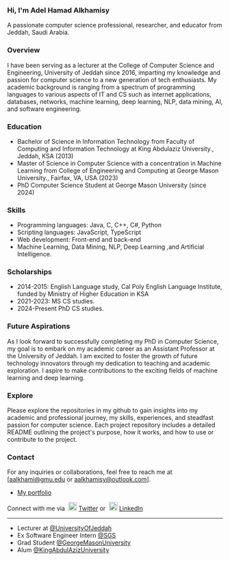 ### Hi, I'm Adel Hamad Alkhamisy

A passionate computer science professional, researcher, and educator from Jeddah, Saudi Arabia.

### Overview
I have been serving as a lecturer at the College of Computer Science and Engineering, University of Jeddah since 2016, imparting my knowledge and passion for computer science to a new generation of tech enthusiasts. My academic background is ranging from a spectrum of programming languages to various aspects of IT and CS such as internet applications, databases, networks, machine learning, deep learning, NLP, data mining, AI, and software engineering.


### Education
- Bachelor of Science in Information Technology from Faculty of Computing and Information Technology at King Abdulaziz University., Jeddah, KSA (2013) <br />
- Master of Science in Computer Science with a concentration in Machine Learning from College of Engineering and Computing at George Mason University., Fairfax, VA, USA (2023) <br />
- PhD Computer Science Student at George Mason University (since 2024)

### Skills
- Programming languages: Java, C, C++, C#, Python
- Scripting languages: JavaScript, TypeScript
- Web development: Front-end and back-end
- Machine Learning, Data Mining, NLP, Deep Learning
,and Artificial Intelligence.

### Scholarships
- 2014-2015: English Language study, Cal Poly English Language Institute, funded by Ministry of Higher Education in KSA
- 2021-2023: MS CS studies.
- 2024-Present PhD CS studies.

### Future Aspirations
As I look forward to successfully completing my PhD in Computer Science, my goal is to embark on my academic career as an Assistant Professor at the University of Jeddah. I am excited to foster the growth of future technology innovators through my dedication to teaching and academic exploration. I aspire to make contributions to the exciting fields of machine learning and deep learning.

### Explore
Please explore the repositories in my github to gain insights into my academic and professional journey, my skills, experiences, and steadfast passion for computer science. Each project repository includes a detailed README outlining the project's purpose, how it works, and how to use or contribute to the project.

### Contact
For any inquiries or collaborations, feel free to reach me at [aalkhami@gmu.edu or aalkhamisy@outlook.com].

- [My portfolio](https://adelkhamisy.wixsite.com/portfolio)

Connect with me via &nbsp;<img width="20" src="https://www.pinclipart.com/picdir/middle/1-14041_twitter-logo-transparent-background-twitter-logo-clipart.png">&nbsp;<a href="https://twitter.com/_Adel____" target="_blank">Twitter</a> or &nbsp;<img width="20" src="https://avatars3.githubusercontent.com/u/357098?s=200&v=4"> <a href="https://www.linkedin.com/in/adelalkhamisy/" target="_blank">LinkedIn</a>

<hr>

- Lecturer at <a href="https://www.uj.edu.sa/Home.aspx?Lng=EN" target="_blank">@UniversityOfJeddah</a><br>
- Ex Software Engineer Intern <a href="https://www.saudiags.com" target="_blank">@SGS</a><br>
- Grad Student <a href="https://gmu.edu/" target="_blank">@GeorgeMasonUniversity</a><br>
- Alum <a href="https://kau.edu.sa/Home.aspx?lng=en" target="_blank">@KingAbdulAzizUniversity</a><br>

